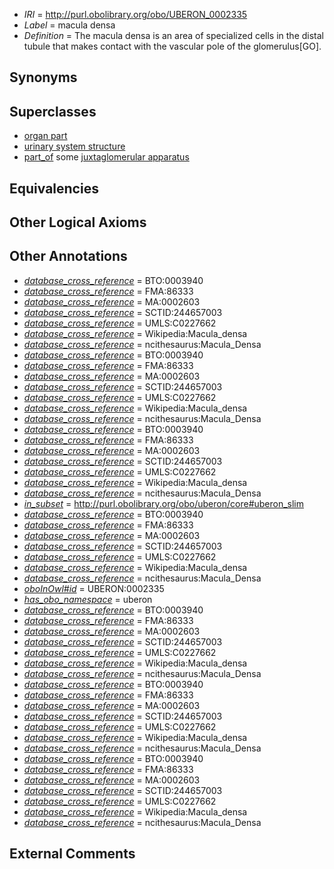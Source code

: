  * *IRI* = http://purl.obolibrary.org/obo/UBERON_0002335
 * *Label* = macula densa
 * *Definition* = The macula densa is an area of specialized cells in the distal tubule that makes contact with the vascular pole of the glomerulus[GO].

## Synonyms


## Superclasses

 * [organ part](../../UBERON/64/UBERON_0000064.md)
 * [urinary system structure](../../UBERON/54/UBERON_0006554.md)
 * [part_of](../../BFO/50/BFO_0000050.md) some [juxtaglomerular apparatus](../../UBERON/03/UBERON_0002303.md)

## Equivalencies


## Other Logical Axioms


## Other Annotations

 * *[database_cross_reference](../../ef/oboInOwl#hasDbXref.md)* = BTO:0003940
 * *[database_cross_reference](../../ef/oboInOwl#hasDbXref.md)* = FMA:86333
 * *[database_cross_reference](../../ef/oboInOwl#hasDbXref.md)* = MA:0002603
 * *[database_cross_reference](../../ef/oboInOwl#hasDbXref.md)* = SCTID:244657003
 * *[database_cross_reference](../../ef/oboInOwl#hasDbXref.md)* = UMLS:C0227662
 * *[database_cross_reference](../../ef/oboInOwl#hasDbXref.md)* = Wikipedia:Macula_densa
 * *[database_cross_reference](../../ef/oboInOwl#hasDbXref.md)* = ncithesaurus:Macula_Densa
 * *[database_cross_reference](../../ef/oboInOwl#hasDbXref.md)* = BTO:0003940
 * *[database_cross_reference](../../ef/oboInOwl#hasDbXref.md)* = FMA:86333
 * *[database_cross_reference](../../ef/oboInOwl#hasDbXref.md)* = MA:0002603
 * *[database_cross_reference](../../ef/oboInOwl#hasDbXref.md)* = SCTID:244657003
 * *[database_cross_reference](../../ef/oboInOwl#hasDbXref.md)* = UMLS:C0227662
 * *[database_cross_reference](../../ef/oboInOwl#hasDbXref.md)* = Wikipedia:Macula_densa
 * *[database_cross_reference](../../ef/oboInOwl#hasDbXref.md)* = ncithesaurus:Macula_Densa
 * *[database_cross_reference](../../ef/oboInOwl#hasDbXref.md)* = BTO:0003940
 * *[database_cross_reference](../../ef/oboInOwl#hasDbXref.md)* = FMA:86333
 * *[database_cross_reference](../../ef/oboInOwl#hasDbXref.md)* = MA:0002603
 * *[database_cross_reference](../../ef/oboInOwl#hasDbXref.md)* = SCTID:244657003
 * *[database_cross_reference](../../ef/oboInOwl#hasDbXref.md)* = UMLS:C0227662
 * *[database_cross_reference](../../ef/oboInOwl#hasDbXref.md)* = Wikipedia:Macula_densa
 * *[database_cross_reference](../../ef/oboInOwl#hasDbXref.md)* = ncithesaurus:Macula_Densa
 * *[in_subset](../../et/oboInOwl#inSubset.md)* = http://purl.obolibrary.org/obo/uberon/core#uberon_slim
 * *[database_cross_reference](../../ef/oboInOwl#hasDbXref.md)* = BTO:0003940
 * *[database_cross_reference](../../ef/oboInOwl#hasDbXref.md)* = FMA:86333
 * *[database_cross_reference](../../ef/oboInOwl#hasDbXref.md)* = MA:0002603
 * *[database_cross_reference](../../ef/oboInOwl#hasDbXref.md)* = SCTID:244657003
 * *[database_cross_reference](../../ef/oboInOwl#hasDbXref.md)* = UMLS:C0227662
 * *[database_cross_reference](../../ef/oboInOwl#hasDbXref.md)* = Wikipedia:Macula_densa
 * *[database_cross_reference](../../ef/oboInOwl#hasDbXref.md)* = ncithesaurus:Macula_Densa
 * *[oboInOwl#id](../../id/oboInOwl#id.md)* = UBERON:0002335
 * *[has_obo_namespace](../../ce/oboInOwl#hasOBONamespace.md)* = uberon
 * *[database_cross_reference](../../ef/oboInOwl#hasDbXref.md)* = BTO:0003940
 * *[database_cross_reference](../../ef/oboInOwl#hasDbXref.md)* = FMA:86333
 * *[database_cross_reference](../../ef/oboInOwl#hasDbXref.md)* = MA:0002603
 * *[database_cross_reference](../../ef/oboInOwl#hasDbXref.md)* = SCTID:244657003
 * *[database_cross_reference](../../ef/oboInOwl#hasDbXref.md)* = UMLS:C0227662
 * *[database_cross_reference](../../ef/oboInOwl#hasDbXref.md)* = Wikipedia:Macula_densa
 * *[database_cross_reference](../../ef/oboInOwl#hasDbXref.md)* = ncithesaurus:Macula_Densa
 * *[database_cross_reference](../../ef/oboInOwl#hasDbXref.md)* = BTO:0003940
 * *[database_cross_reference](../../ef/oboInOwl#hasDbXref.md)* = FMA:86333
 * *[database_cross_reference](../../ef/oboInOwl#hasDbXref.md)* = MA:0002603
 * *[database_cross_reference](../../ef/oboInOwl#hasDbXref.md)* = SCTID:244657003
 * *[database_cross_reference](../../ef/oboInOwl#hasDbXref.md)* = UMLS:C0227662
 * *[database_cross_reference](../../ef/oboInOwl#hasDbXref.md)* = Wikipedia:Macula_densa
 * *[database_cross_reference](../../ef/oboInOwl#hasDbXref.md)* = ncithesaurus:Macula_Densa
 * *[database_cross_reference](../../ef/oboInOwl#hasDbXref.md)* = BTO:0003940
 * *[database_cross_reference](../../ef/oboInOwl#hasDbXref.md)* = FMA:86333
 * *[database_cross_reference](../../ef/oboInOwl#hasDbXref.md)* = MA:0002603
 * *[database_cross_reference](../../ef/oboInOwl#hasDbXref.md)* = SCTID:244657003
 * *[database_cross_reference](../../ef/oboInOwl#hasDbXref.md)* = UMLS:C0227662
 * *[database_cross_reference](../../ef/oboInOwl#hasDbXref.md)* = Wikipedia:Macula_densa
 * *[database_cross_reference](../../ef/oboInOwl#hasDbXref.md)* = ncithesaurus:Macula_Densa

## External Comments

